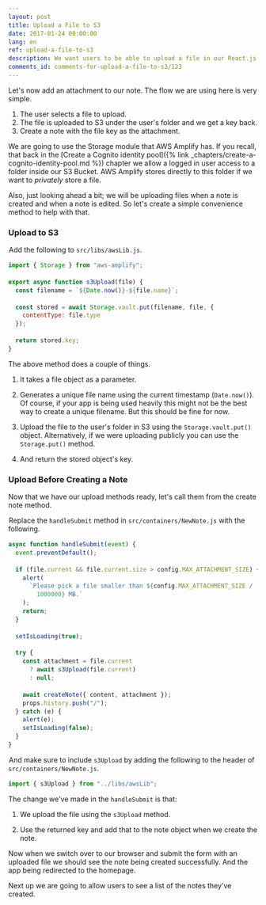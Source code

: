 ```yaml
---
layout: post
title: Upload a File to S3
date: 2017-01-24 00:00:00
lang: en
ref: upload-a-file-to-s3
description: We want users to be able to upload a file in our React.js app and add it as an attachment to their note. To upload files to S3 directly from our React.js app we are going to use AWS Amplify's Storage.put() method.
comments_id: comments-for-upload-a-file-to-s3/123
---
```


Let's now add an attachment to our note. The flow we are using here is very simple.

1. The user selects a file to upload.
2. The file is uploaded to S3 under the user's folder and we get a key back. 
3. Create a note with the file key as the attachment.

We are going to use the Storage module that AWS Amplify has. If you recall, that back in the [Create a Cognito identity pool]({% link _chapters/create-a-cognito-identity-pool.md %}) chapter we allow a logged in user access to a folder inside our S3 Bucket. AWS Amplify stores directly to this folder if we want to *privately* store a file.

Also, just looking ahead a bit; we will be uploading files when a note is created and when a note is edited. So let's create a simple convenience method to help with that.


### Upload to S3

<img class="code-marker" src="/assets/s.png" />Add the following to `src/libs/awsLib.js`.

``` javascript
import { Storage } from "aws-amplify";

export async function s3Upload(file) {
  const filename = `${Date.now()}-${file.name}`;

  const stored = await Storage.vault.put(filename, file, {
    contentType: file.type
  });

  return stored.key;
}
```

The above method does a couple of things.

1. It takes a file object as a parameter.

2. Generates a unique file name using the current timestamp (`Date.now()`). Of course, if your app is being used heavily this might not be the best way to create a unique filename. But this should be fine for now.

3. Upload the file to the user's folder in S3 using the `Storage.vault.put()` object. Alternatively, if we were uploading publicly you can use the `Storage.put()` method.

4. And return the stored object's key.

### Upload Before Creating a Note

Now that we have our upload methods ready, let's call them from the create note method.

<img class="code-marker" src="/assets/s.png" />Replace the `handleSubmit` method in `src/containers/NewNote.js` with the following.

``` javascript
async function handleSubmit(event) {
  event.preventDefault();

  if (file.current && file.current.size > config.MAX_ATTACHMENT_SIZE) {
    alert(
      `Please pick a file smaller than ${config.MAX_ATTACHMENT_SIZE /
        1000000} MB.`
    );
    return;
  }

  setIsLoading(true);

  try {
    const attachment = file.current
      ? await s3Upload(file.current)
      : null;

    await createNote({ content, attachment });
    props.history.push("/");
  } catch (e) {
    alert(e);
    setIsLoading(false);
  }
}
```

<img class="code-marker" src="/assets/s.png" />And make sure to include `s3Upload` by adding the following to the header of `src/containers/NewNote.js`.

``` javascript
import { s3Upload } from "../libs/awsLib";
```

The change we've made in the `handleSubmit` is that:

1. We upload the file using the `s3Upload` method.

2. Use the returned key and add that to the note object when we create the note.

Now when we switch over to our browser and submit the form with an uploaded file we should see the note being created successfully. And the app being redirected to the homepage.

Next up we are going to allow users to see a list of the notes they've created.
